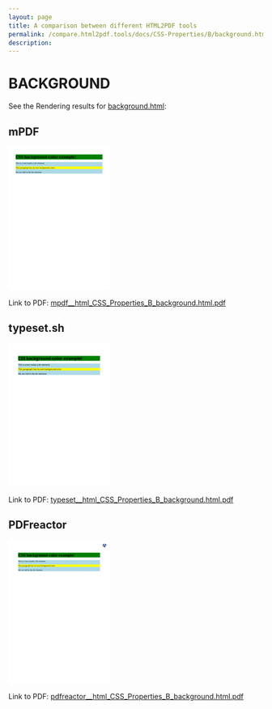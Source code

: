```yaml
---
layout: page
title: A comparison between different HTML2PDF tools
permalink: /compare.html2pdf.tools/docs/CSS-Properties/B/background.html
description: 
---
```


# BACKGROUND

See the Rendering results for [background.html](/html/CSS%20Properties/B/background.html):

## mPDF
![](mpdf__html_CSS_Properties_B_background.html.png) 

Link to PDF: [mpdf__html_CSS_Properties_B_background.html.pdf](mpdf__html_CSS_Properties_B_background.html.pdf)

## typeset.sh
![](typeset__html_CSS_Properties_B_background.html.png) 

Link to PDF: [typeset__html_CSS_Properties_B_background.html.pdf](typeset__html_CSS_Properties_B_background.html.pdf)

## PDFreactor
![](pdfreactor__html_CSS_Properties_B_background.html.png) 

Link to PDF: [pdfreactor__html_CSS_Properties_B_background.html.pdf](pdfreactor__html_CSS_Properties_B_background.html.pdf)
